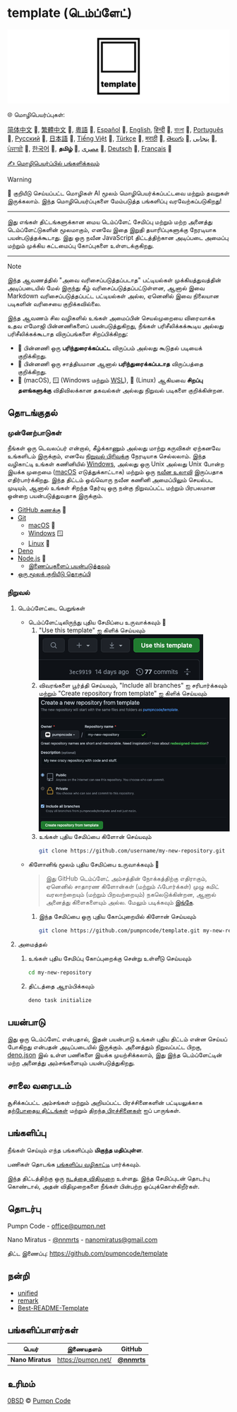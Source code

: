 # template (டெம்ப்ளேட்)

[![pumpncode/template லோகோ][logo-wide]][self]

🌐 மொழிபெயர்ப்புகள்:

[简体中文][readme-zh-cn] 🤖,
[繁體中文][readme-zh-tw] 🤖,
[粵語][readme-zh-hk] 🤖,
[Español][readme-es] 🤖,
[English][readme-en],
[हिन्दी][readme-hi] 🤖,
[বাংলা][readme-bn] 🤖,
[Português][readme-pt] 🤖,
[Русский][readme-ru] 🤖,
[日本語][readme-ja] 🤖,
[Tiếng Việt][readme-vi] 🤖,
[Türkçe][readme-tr] 🤖,
[मराठी][readme-mr] 🤖,
[తెలుగు][readme-te] 🤖,
[پنجابی][readme-pa-Arab] 🤖,
[ਪੰਜਾਬੀ][readme-pa] 🤖,
[한국어][readme-ko] 🤖,
**தமிழ்** 🤖,
[مصرى][readme-arz] 🤖,
[Deutsch][readme-de] 🤖,
[Français][readme-fr] 🤖

[✍️ மொழிபெயர்ப்பில் பங்களிக்கவும்][contribute-translation]

> [!WARNING]
> 🤖 குறியீடு செய்யப்பட்ட மொழிகள் AI மூலம் மொழிபெயர்க்கப்பட்டவை மற்றும் தவறுகள் இருக்கலாம். இந்த மொழிபெயர்ப்புகளை மேம்படுத்த பங்களிப்பு வரவேற்கப்படுகிறது!

---

இது எங்கள் திட்டங்களுக்கான மைய டெம்ப்ளேட் சேமிப்பு மற்றும் மற்ற அனைத்து டெம்ப்ளேட்டுகளின் மூலமாகும், எனவே இதை இறுதி தயாரிப்புகளுக்கு நேரடியாக பயன்படுத்தக்கூடாது. இது ஒரு நவீன JavaScript திட்டத்திற்கான அடிப்படை அமைப்பு மற்றும் முக்கிய கட்டமைப்பு கோப்புகளை உள்ளடக்குகிறது.

---

> [!NOTE]
> இந்த ஆவணத்தில் "அவை வரிசைப்படுத்தப்படாத" பட்டியல்கள் முக்கியத்துவத்தின் அடிப்படையில் மேல் இருந்து கீழ் வரிசைப்படுத்தப்பட்டுள்ளன, ஆனால் இவை Markdown வரிசைப்படுத்தப்பட்ட பட்டியல்கள் அல்ல, ஏனெனில் இவை நிலையான படிகளின் வரிசையை குறிக்கவில்லை.
>
> இந்த ஆவணம் சில வழிகளில் உங்கள் அமைப்பின் செயல்முறையை விரைவாக்க உதவ எமோஜி பின்னணிகளைப் பயன்படுத்துகிறது, நீங்கள் பரிசீலிக்கக்கூடிய அல்லது பரிசீலிக்கக்கூடாத விருப்பங்களை சிறப்பிக்கிறது:
>
> - 💎 பின்னணி ஒரு **பரிந்துரைக்கப்பட்ட** விருப்பம் அல்லது கூடுதல் படியைக் குறிக்கிறது.
> - 🤡 பின்னணி ஒரு சாத்தியமான ஆனால் **பரிந்துரைக்கப்படாத** விருப்பத்தை குறிக்கிறது.
> - 🍎 (macOS), 🪟 (Windows மற்றும் [WSL][wsl]), 🐧 (Linux) ஆகியவை **சிறப்பு தளங்களுக்கு** விதிவிலக்கான தகவல்கள் அல்லது நிறுவல் படிகளை குறிக்கின்றன.

## தொடங்குதல்

### முன்னேற்பாடுகள்

நீங்கள் ஒரு டெவலப்பர் என்றால், கீழ்க்காணும் அல்லது மாற்று கருவிகள் ஏற்கனவே உங்களிடம் இருக்கும், எனவே [நிறுவல் பிரிவுக்கு][installation] நேரடியாக செல்லலாம். இந்த வழிகாட்டி உங்கள் கணினியில் [Windows][windows], அல்லது ஒரு Unix அல்லது Unix போன்ற இயக்க முறைமை ([macOS][mac-os] எடுத்துக்காட்டாக) மற்றும் ஒரு [நவீன உலாவி][browsehappy] இருப்பதாக எதிர்பார்க்கிறது. இந்த திட்டம் ஒவ்வொரு நவீன கணினி அமைப்பிலும் செயல்பட முடியும், ஆனால் உங்கள் சிறந்த தேர்வு ஒரு நன்கு நிறுவப்பட்ட மற்றும் பிரபலமான ஒன்றை பயன்படுத்துவதாக இருக்கும்.

- [GitHub கணக்கு][github-join] 💎
- [Git][git]
	- [macOS][git-macos] 🍎
	- [Windows][git-windows] 🪟
	- [Linux][git-linux] 🐧
- [Deno][deno]
- [Node.js][node-js] 💎
	- [இணைப்புகளைப் பயன்படுத்தவும்][node-js-download]
- [ஒரு மூலக் குறியீடு தொகுப்பி][source-code-editors]

### நிறுவல்

1. டெம்ப்ளேட்டை பெறுங்கள்
	- டெம்ப்ளேட்டிலிருந்து புதிய சேமிப்பை உருவாக்கவும் 💎
		1. "Use this template" ஐ கிளிக் செய்யவும்
			![Use this template பட்டன் ஸ்க்ரீன்ஷாட்][screenshot-use-template]
		2. விவரங்களை பூர்த்தி செய்யவும், "Include all branches" ஐ சரிபார்க்கவும் மற்றும் "Create repository from template" ஐ கிளிக் செய்யவும்
			![Create a new repository from template ஸ்க்ரீன்ஷாட்][screenshot-create-from-template]
		3. உங்கள் புதிய சேமிப்பை கிளோன் செய்யவும்
			```sh
			git clone https://github.com/username/my-new-repository.git
			```
	- கிளோனிங் மூலம் புதிய சேமிப்பை உருவாக்கவும் 🤡
		> இது GitHub டெம்ப்ளேட் அம்சத்தின் நோக்கத்திற்கு எதிராகும், ஏனெனில் சாதாரண கிளோன்கள் (மற்றும் ஃபோர்க்கள்) முழு கமிட் வரலாற்றையும் (மற்றும் பிறவற்றையும்) நகலெடுக்கின்றன, ஆனால் அனைத்து கிளைகளையும் அல்ல. மேலும் படிக்கவும் [இங்கே][github-docs-template].
		1. இந்த சேமிப்பை ஒரு புதிய கோப்புறையில் கிளோன் செய்யவும்
			```sh
			git clone https://github.com/pumpncode/template.git my-new-repository
			```

2. அமைத்தல்
	1. உங்கள் புதிய சேமிப்பு கோப்புறைக்கு சென்று உள்ளீடு செய்யவும்
		```sh
		cd my-new-repository
		```
	2. திட்டத்தை ஆரம்பிக்கவும்
		```sh
		deno task initialize
		```

## பயன்பாடு

இது ஒரு டெம்ப்ளேட் என்பதால், இதன் பயன்பாடு உங்கள் புதிய திட்டம் என்ன செய்யப் போகிறது என்பதன் அடிப்படையில் இருக்கும். அனைத்தும் நிறுவப்பட்ட பிறகு, [deno.json][deno-json] இல் உள்ள பணிகளை இயக்க முயற்சிக்கலாம், இது இந்த டெம்ப்ளேட்டின் மற்ற அனைத்து அம்சங்களையும் பயன்படுத்துகிறது.

## சாலை வரைபடம்

சூசிக்கப்பட்ட அம்சங்கள் மற்றும் அறியப்பட்ட பிரச்சினைகளின் பட்டியலுக்காக [தற்போதைய திட்டங்கள்][projects] மற்றும் [திறந்த பிரச்சினைகள்][issues] ஐப் பாருங்கள்.

## பங்களிப்பு

நீங்கள் செய்யும் எந்த பங்களிப்பும் **மிகுந்த மதிப்புள்ள**.

பணிகள் தொடங்க [பங்களிப்பு வழிகாட்டி][contributing] பார்க்கவும்.

இந்த திட்டத்திற்கு ஒரு [நடத்தை விதிமுறை][code-of-conduct] உள்ளது. இந்த சேமிப்புடன் தொடர்பு கொண்டால், அதன் விதிமுறைகளை நீங்கள் பின்பற்ற ஒப்புக்கொள்கிறீர்கள்.

## தொடர்பு

Pumpn Code - <office@pumpn.net>

Nano Miratus - [@nnmrts][nnmrts-github] - <nanomiratus@gmail.com>

திட்ட இணைப்பு: <https://github.com/pumpncode/template>

## நன்றி

- [unified][unified]
- [remark][remark]
- [Best-README-Template][best-readme-tempplate]

## பங்களிப்பாளர்கள்

| பெயர் | இணையதளம் | GitHub |
| -- | -- | -- |
| **Nano Miratus** | <https://pumpn.net/> | [**@nnmrts**][nnmrts-github] |

## உரிமம்

[0BSD][license] © [Pumpn Code][pumpn-website]

[logo-wide]: /media/images/logo/wide.svg
[self]: https://github.com/pumpncode/template
[readme-zh-cn]: /docs/zh-CN/readme.md
[readme-zh-tw]: /docs/zh-TW/readme.md
[readme-zh-hk]: /docs/zh-HK/readme.md
[readme-es]: /docs/es/readme.md
[readme-en]: /readme.md
[readme-hi]: /docs/hi/readme.md
[readme-bn]: /docs/bn/readme.md
[readme-pt]: /docs/pt/readme.md
[readme-ru]: /docs/ru/readme.md
[readme-ja]: /docs/ja/readme.md
[readme-vi]: /docs/vi/readme.md
[readme-tr]: /docs/tr/readme.md
[readme-mr]: /docs/mr/readme.md
[readme-te]: /docs/te/readme.md
[readme-pa-Arab]: /docs/pa-Arab/readme.md
[readme-pa]: /docs/pa/readme.md
[readme-ko]: /docs/ko/readme.md
[readme-arz]: /docs/arz/readme.md
[readme-de]: /docs/de/readme.md
[readme-fr]: /docs/fr/readme.md
[contribute-translation]: https://github.com/pumpncode/.github/blob/main/contributing.md#translations
[wsl]: https://docs.microsoft.com/en-us/windows/wsl/about
[installation]: #நிறுவல்
[windows]: https://www.microsoft.com/windows
[mac-os]: https://www.apple.com/macos
[browsehappy]: https://browsehappy.com
[github-join]: https://github.com/join
[git]: https://git-scm.com
[git-macos]: https://git-scm.com/download/mac
[git-windows]: https://git-scm.com/download/win
[git-linux]: https://git-scm.com/download/linux
[deno]: https://deno.com
[node-js]: https://nodejs.org
[node-js-download]: https://nodejs.org/en/download
[source-code-editors]: https://en.wikipedia.org/wiki/Source-code_editor#Notable_examples
[screenshot-use-template]: /media/images/screenshots/use-template.png
[screenshot-create-from-template]: /media/images/screenshots/create-from-template.png
[github-docs-template]: https://docs.github.com/en/free-pro-team@latest/github/creating-cloning-and-archiving-repositories/creating-a-repository-from-a-template#about-repository-templates
[deno-json]: /deno.json
[projects]: https://github.com/pumpncode/template/projects
[issues]: https://github.com/pumpncode/template/issues
[contributing]: https://github.com/pumpncode/.github/contributing.md
[code-of-conduct]: https://github.com/pumpncode/.github/code-of-conduct.md
[nnmrts-github]: https://github.com/nnmrts
[unified]: https://unifiedjs.com
[remark]: https://github.com/remarkjs
[best-readme-tempplate]: https://github.com/othneildrew/Best-README-Template
[license]: /license.md
[pumpn-website]: https://pumpn.net
